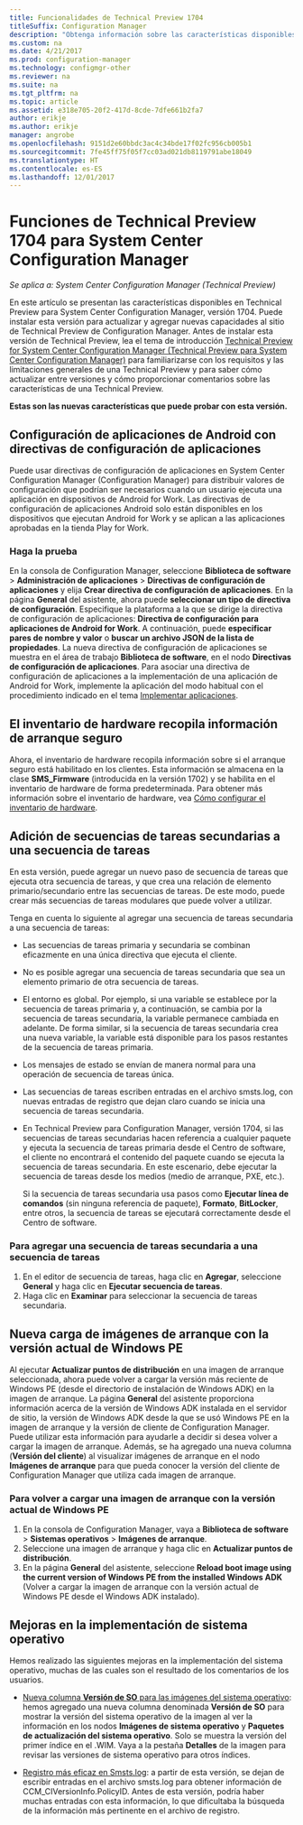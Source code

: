 ```yaml
---
title: Funcionalidades de Technical Preview 1704
titleSuffix: Configuration Manager
description: "Obtenga información sobre las características disponibles en Technical Preview para System Center Configuration Manager, versión 1704."
ms.custom: na
ms.date: 4/21/2017
ms.prod: configuration-manager
ms.technology: configmgr-other
ms.reviewer: na
ms.suite: na
ms.tgt_pltfrm: na
ms.topic: article
ms.assetid: e318e705-20f2-417d-8cde-7dfe661b2fa7
author: erikje
ms.author: erikje
manager: angrobe
ms.openlocfilehash: 9151d2e60bbdc3ac4c34bde17f02fc956cb005b1
ms.sourcegitcommit: 7fe45ff75f05f7cc03ad021db8119791abe18049
ms.translationtype: HT
ms.contentlocale: es-ES
ms.lasthandoff: 12/01/2017
---
```

# <a name="capabilities-in-technical-preview-1704-for-system-center-configuration-manager"></a>Funciones de Technical Preview 1704 para System Center Configuration Manager

*Se aplica a: System Center Configuration Manager (Technical Preview)*

En este artículo se presentan las características disponibles en Technical Preview para System Center Configuration Manager, versión 1704. Puede instalar esta versión para actualizar y agregar nuevas capacidades al sitio de Technical Preview de Configuration Manager. Antes de instalar esta versión de Technical Preview, lea el tema de introducción [Technical Preview for System Center Configuration Manager (Technical Preview para System Center Configuration Manager)](../../core/get-started/technical-preview.md) para familiarizarse con los requisitos y las limitaciones generales de una Technical Preview y para saber cómo actualizar entre versiones y cómo proporcionar comentarios sobre las características de una Technical Preview.    


**Estas son las nuevas características que puede probar con esta versión.**  

## <a name="configure-android-apps-with-app-configuration-policies"></a>Configuración de aplicaciones de Android con directivas de configuración de aplicaciones
Puede usar directivas de configuración de aplicaciones en System Center Configuration Manager (Configuration Manager) para distribuir valores de configuración que podrían ser necesarios cuando un usuario ejecuta una aplicación en dispositivos de Android for Work. Las directivas de configuración de aplicaciones Android solo están disponibles en los dispositivos que ejecutan Android for Work y se aplican a las aplicaciones aprobadas en la tienda Play for Work.

### <a name="try-it-out"></a>Haga la prueba                 

En la consola de Configuration Manager, seleccione **Biblioteca de software** > **Administración de aplicaciones** > **Directivas de configuración de aplicaciones** y elija **Crear directiva de configuración de aplicaciones**. En la página **General** del asistente, ahora puede **seleccionar un tipo de directiva de configuración**. Especifique la plataforma a la que se dirige la directiva de configuración de aplicaciones: **Directiva de configuración para aplicaciones de Android for Work**. A continuación, puede **especificar pares de nombre y valor** o **buscar un archivo JSON de la lista de propiedades**. La nueva directiva de configuración de aplicaciones se muestra en el área de trabajo **Biblioteca de software**, en el nodo **Directivas de configuración de aplicaciones**. Para asociar una directiva de configuración de aplicaciones a la implementación de una aplicación de Android for Work, implemente la aplicación del modo habitual con el procedimiento indicado en el tema [Implementar aplicaciones](/sccm/apps/deploy-use/deploy-applications).

## <a name="hardware-inventory-collects-secure-boot-information"></a>El inventario de hardware recopila información de arranque seguro
Ahora, el inventario de hardware recopila información sobre si el arranque seguro está habilitado en los clientes. Esta información se almacena en la clase **SMS_Firmware** (introducida en la versión 1702) y se habilita en el inventario de hardware de forma predeterminada. Para obtener más información sobre el inventario de hardware, vea [Cómo configurar el inventario de hardware](/sccm/core/clients/manage/inventory/configure-hardware-inventory).

## <a name="add-child-task-sequences-to-a-task-sequence"></a>Adición de secuencias de tareas secundarias a una secuencia de tareas
En esta versión, puede agregar un nuevo paso de secuencia de tareas que ejecuta otra secuencia de tareas, y que crea una relación de elemento primario/secundario entre las secuencias de tareas. De este modo, puede crear más secuencias de tareas modulares que puede volver a utilizar.  

Tenga en cuenta lo siguiente al agregar una secuencia de tareas secundaria a una secuencia de tareas:

- Las secuencias de tareas primaria y secundaria se combinan eficazmente en una única directiva que ejecuta el cliente.
- No es posible agregar una secuencia de tareas secundaria que sea un elemento primario de otra secuencia de tareas.
- El entorno es global. Por ejemplo, si una variable se establece por la secuencia de tareas primaria y, a continuación, se cambia por la secuencia de tareas secundaria, la variable permanece cambiada en adelante. De forma similar, si la secuencia de tareas secundaria crea una nueva variable, la variable está disponible para los pasos restantes de la secuencia de tareas primaria.
- Los mensajes de estado se envían de manera normal para una operación de secuencia de tareas única.
- Las secuencias de tareas escriben entradas en el archivo smsts.log, con nuevas entradas de registro que dejan claro cuando se inicia una secuencia de tareas secundaria.
- En Technical Preview para Configuration Manager, versión 1704, si las secuencias de tareas secundarias hacen referencia a cualquier paquete y ejecuta la secuencia de tareas primaria desde el Centro de software, el cliente no encontrará el contenido del paquete cuando se ejecuta la secuencia de tareas secundaria. En este escenario, debe ejecutar la secuencia de tareas desde los medios (medio de arranque, PXE, etc.).  

    Si la secuencia de tareas secundaria usa pasos como **Ejecutar línea de comandos** (sin ninguna referencia de paquete), **Formato**, **BitLocker**, entre otros, la secuencia de tareas se ejecutará correctamente desde el Centro de software.

### <a name="to-add-a-child-task-sequence-to-a-task-sequence"></a>Para agregar una secuencia de tareas secundaria a una secuencia de tareas
1. En el editor de secuencia de tareas, haga clic en **Agregar**, seleccione **General** y haga clic en **Ejecutar secuencia de tareas**.
2. Haga clic en **Examinar** para seleccionar la secuencia de tareas secundaria.  

## <a name="reload-boot-images-with-current-windows-pe-version"></a>Nueva carga de imágenes de arranque con la versión actual de Windows PE
Al ejecutar **Actualizar puntos de distribución** en una imagen de arranque seleccionada, ahora puede volver a cargar la versión más reciente de Windows PE (desde el directorio de instalación de Windows ADK) en la imagen de arranque. La página **General** del asistente proporciona información acerca de la versión de Windows ADK instalada en el servidor de sitio, la versión de Windows ADK desde la que se usó Windows PE en la imagen de arranque y la versión de cliente de Configuration Manager. Puede utilizar esta información para ayudarle a decidir si desea volver a cargar la imagen de arranque. Además, se ha agregado una nueva columna (**Versión del cliente**) al visualizar imágenes de arranque en el nodo **Imágenes de arranque** para que pueda conocer la versión del cliente de Configuration Manager que utiliza cada imagen de arranque.

### <a name="to-reload-a-boot-image-with-the-current-windows-pe-version"></a>Para volver a cargar una imagen de arranque con la versión actual de Windows PE

1. En la consola de Configuration Manager, vaya a **Biblioteca de software** > **Sistemas operativos** > **Imágenes de arranque**.
2. Seleccione una imagen de arranque y haga clic en **Actualizar puntos de distribución**.
3. En la página **General** del asistente, seleccione **Reload boot image using the current version of Windows PE from the installed Windows ADK** (Volver a cargar la imagen de arranque con la versión actual de Windows PE desde el Windows ADK instalado).

## <a name="improvements-to-operating-system-deployment"></a>Mejoras en la implementación de sistema operativo
Hemos realizado las siguientes mejoras en la implementación del sistema operativo, muchas de las cuales son el resultado de los comentarios de los usuarios.

- [Nueva columna **Versión de SO** para las imágenes del sistema operativo](https://configurationmanager.uservoice.com/forums/300492-ideas/suggestions/17558407-add-a-column-to-the-operating-system-images-node-f): hemos agregado una nueva columna denominada **Versión de SO** para mostrar la versión del sistema operativo de la imagen al ver la información en los nodos **Imágenes de sistema operativo** y **Paquetes de actualización del sistema operativo**. Solo se muestra la versión del primer índice en el .WIM. Vaya a la pestaña **Detalles** de la imagen para revisar las versiones de sistema operativo para otros índices.

- [Registro más eficaz en Smsts.log](https://configurationmanager.uservoice.com/forums/300492-ideas/suggestions/16791919-stop-filling-smsts-log-with-useless): a partir de esta versión, se dejan de escribir entradas en el archivo smsts.log para obtener información de CCM_CIVersionInfo.PolicyID. Antes de esta versión, podría haber muchas entradas con esta información, lo que dificultaba la búsqueda de la información más pertinente en el archivo de registro.
